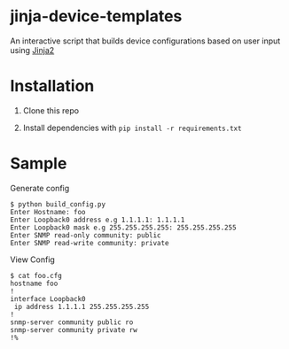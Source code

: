 # jinja-device-templates

An interactive script that builds device configurations based on user input using
[Jinja2](http://jinja.pocoo.org/docs/2.10/)

# Installation

1. Clone this repo

2. Install dependencies with `pip install -r requirements.txt`


# Sample

Generate config
```
$ python build_config.py
Enter Hostname: foo
Enter Loopback0 address e.g 1.1.1.1: 1.1.1.1
Enter Loopback0 mask e.g 255.255.255.255: 255.255.255.255
Enter SNMP read-only community: public
Enter SNMP read-write community: private
```

View Config
```
$ cat foo.cfg
hostname foo
!
interface Loopback0
 ip address 1.1.1.1 255.255.255.255
!
snmp-server community public ro
snmp-server community private rw
!%                                 
```

